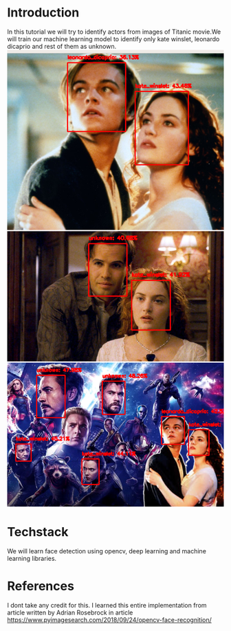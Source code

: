 # Introduction
In this tutorial we will try to identify actors from images of Titanic movie.We will train our machine learning model to identify only kate winslet, leonardo dicaprio and rest of them as unknown.
![leonardo dicaprio and kate winslet](readme-images/leonardo-Kate.png)
![Unknow and kate winslet ](readme-images/unknown-kate.png)
![leonardo dicaprio,kate winslet and Avengers](readme-images/avengers-kate-leonardo.png)
# Techstack
We will learn face detection using opencv, deep learning and machine learning libraries.

# References
I dont take any credit for this. I learned this entire implementation from article written by Adrian Rosebrock  in article https://www.pyimagesearch.com/2018/09/24/opencv-face-recognition/
  